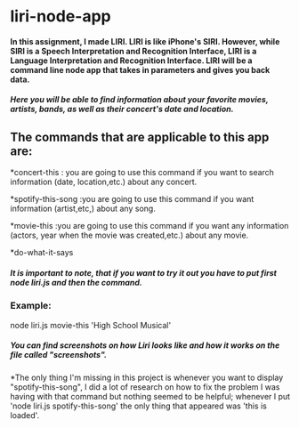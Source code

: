 # liri-node-app
#### In this assignment, I made LIRI. LIRI is like iPhone's SIRI. However, while SIRI is a Speech Interpretation and Recognition Interface, LIRI is a Language Interpretation and Recognition Interface. LIRI will be a command line node app that takes in parameters and gives you back data.

##### Here you will be able to find information about your favorite movies, artists, bands, as well as their concert's date and location.

## The commands that are applicable to this app are:
*concert-this : you are going to use this command if you want to search information (date, location,etc.) about any concert.

*spotify-this-song :you are going to use this command if you want information (artist,etc,) about any song.

*movie-this :you are going to use this command if you want any information (actors, year when the movie was created,etc.) about any movie.

*do-what-it-says

##### It is important to note, that if you want to try it out you have to put first  _*node liri.js*_ and then the command.

### Example:
node liri.js movie-this 'High School Musical'

##### You can find screenshots on how Liri looks like and how it works on the file called "screenshots".

*The only thing I'm missing in this project is whenever you want to display "spotify-this-song", I did a lot of research on how to fix the problem I was having with that command but nothing seemed to be helpful; whenever I put 'node liri.js spotify-this-song' the only thing that appeared was 'this is loaded'.
